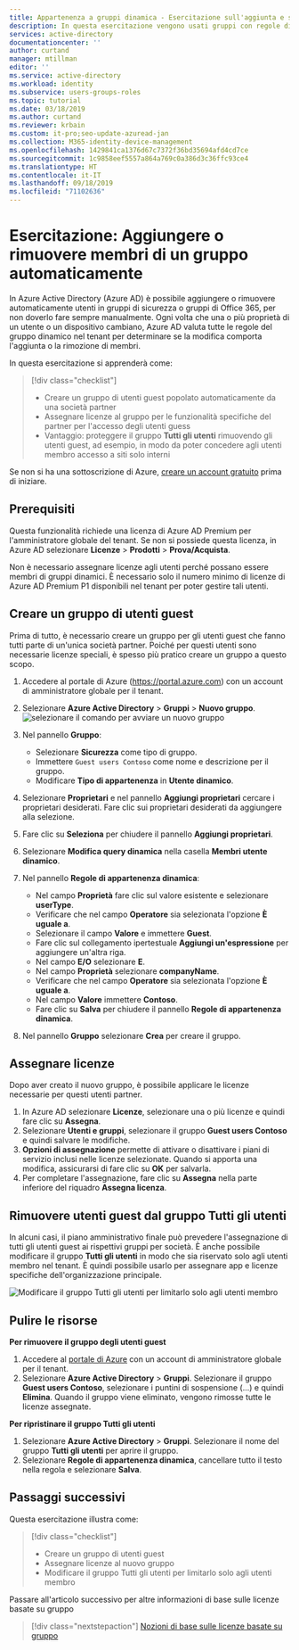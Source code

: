 ```yaml
---
title: Appartenenza a gruppi dinamica - Esercitazione sull'aggiunta e sulla rimozione di utenti in Azure Active Directory
description: In questa esercitazione vengono usati gruppi con regole di appartenenza utente per aggiungere o rimuovere utenti automaticamente
services: active-directory
documentationcenter: ''
author: curtand
manager: mtillman
editor: ''
ms.service: active-directory
ms.workload: identity
ms.subservice: users-groups-roles
ms.topic: tutorial
ms.date: 03/18/2019
ms.author: curtand
ms.reviewer: krbain
ms.custom: it-pro;seo-update-azuread-jan
ms.collection: M365-identity-device-management
ms.openlocfilehash: 1429841ca1376d67c7372f36bd35694afd4cd7ce
ms.sourcegitcommit: 1c9858eef5557a864a769c0a386d3c36ffc93ce4
ms.translationtype: HT
ms.contentlocale: it-IT
ms.lasthandoff: 09/18/2019
ms.locfileid: "71102636"
---
```

# <a name="tutorial-add-or-remove-group-members-automatically"></a>Esercitazione: Aggiungere o rimuovere membri di un gruppo automaticamente

In Azure Active Directory (Azure AD) è possibile aggiungere o rimuovere automaticamente utenti in gruppi di sicurezza o gruppi di Office 365, per non doverlo fare sempre manualmente. Ogni volta che una o più proprietà di un utente o un dispositivo cambiano, Azure AD valuta tutte le regole del gruppo dinamico nel tenant per determinare se la modifica comporta l'aggiunta o la rimozione di membri.

In questa esercitazione si apprenderà come:
> [!div class="checklist"]
> * Creare un gruppo di utenti guest popolato automaticamente da una società partner
> * Assegnare licenze al gruppo per le funzionalità specifiche del partner per l'accesso degli utenti guess
> * Vantaggio: proteggere il gruppo **Tutti gli utenti** rimuovendo gli utenti guest, ad esempio, in modo da poter concedere agli utenti membro accesso a siti solo interni

Se non si ha una sottoscrizione di Azure, [creare un account gratuito](https://azure.microsoft.com/free/) prima di iniziare.

## <a name="prerequisites"></a>Prerequisiti

Questa funzionalità richiede una licenza di Azure AD Premium per l'amministratore globale del tenant. Se non si possiede questa licenza, in Azure AD selezionare **Licenze** > **Prodotti** > **Prova/Acquista**.

Non è necessario assegnare licenze agli utenti perché possano essere membri di gruppi dinamici. È necessario solo il numero minimo di licenze di Azure AD Premium P1 disponibili nel tenant per poter gestire tali utenti. 

## <a name="create-a-group-of-guest-users"></a>Creare un gruppo di utenti guest

Prima di tutto, è necessario creare un gruppo per gli utenti guest che fanno tutti parte di un'unica società partner. Poiché per questi utenti sono necessarie licenze speciali, è spesso più pratico creare un gruppo a questo scopo.

1. Accedere al portale di Azure (https://portal.azure.com) con un account di amministratore globale per il tenant.
2. Selezionare **Azure Active Directory** > **Gruppi** > **Nuovo gruppo**.
   ![selezionare il comando per avviare un nuovo gruppo](./media/groups-dynamic-tutorial/new-group.png)
3. Nel pannello **Gruppo**:
  
   * Selezionare **Sicurezza** come tipo di gruppo.
   * Immettere `Guest users Contoso` come nome e descrizione per il gruppo.
   * Modificare **Tipo di appartenenza** in **Utente dinamico**.
   
4. Selezionare **Proprietari** e nel pannello **Aggiungi proprietari** cercare i proprietari desiderati. Fare clic sui proprietari desiderati da aggiungere alla selezione.
5. Fare clic su **Seleziona** per chiudere il pannello **Aggiungi proprietari**.  
6. Selezionare **Modifica query dinamica** nella casella **Membri utente dinamico**.
7. Nel pannello **Regole di appartenenza dinamica**:

   * Nel campo **Proprietà** fare clic sul valore esistente e selezionare **userType**. 
   * Verificare che nel campo **Operatore** sia selezionata l'opzione **È uguale a**.  
   * Selezionare il campo **Valore** e immettere **Guest**. 
   * Fare clic sul collegamento ipertestuale **Aggiungi un'espressione** per aggiungere un'altra riga.
   * Nel campo **E/O** selezionare **E**.
   * Nel campo **Proprietà** selezionare **companyName**.
   * Verificare che nel campo **Operatore** sia selezionata l'opzione **È uguale a**.
   * Nel campo **Valore** immettere **Contoso**.
   * Fare clic su **Salva** per chiudere il pannello **Regole di appartenenza dinamica**.
   
8. Nel pannello **Gruppo** selezionare **Crea** per creare il gruppo.

## <a name="assign-licenses"></a>Assegnare licenze

Dopo aver creato il nuovo gruppo, è possibile applicare le licenze necessarie per questi utenti partner.

1. In Azure AD selezionare **Licenze**, selezionare una o più licenze e quindi fare clic su **Assegna**.
2. Selezionare **Utenti e gruppi**, selezionare il gruppo **Guest users Contoso** e quindi salvare le modifiche.
3. **Opzioni di assegnazione** permette di attivare o disattivare i piani di servizio inclusi nelle licenze selezionate. Quando si apporta una modifica, assicurarsi di fare clic su **OK** per salvarla.
4. Per completare l'assegnazione, fare clic su **Assegna** nella parte inferiore del riquadro **Assegna licenza**.

## <a name="remove-guests-from-all-users-group"></a>Rimuovere utenti guest dal gruppo Tutti gli utenti

In alcuni casi, il piano amministrativo finale può prevedere l'assegnazione di tutti gli utenti guest ai rispettivi gruppi per società. È anche possibile modificare il gruppo **Tutti gli utenti** in modo che sia riservato solo agli utenti membro nel tenant. È quindi possibile usarlo per assegnare app e licenze specifiche dell'organizzazione principale.

   ![Modificare il gruppo Tutti gli utenti per limitarlo solo agli utenti membro](./media/groups-dynamic-tutorial/all-users-edit.png)

## <a name="clean-up-resources"></a>Pulire le risorse

**Per rimuovere il gruppo degli utenti guest**

1. Accedere al [portale di Azure](https://portal.azure.com) con un account di amministratore globale per il tenant.
2. Selezionare **Azure Active Directory** > **Gruppi**. Selezionare il gruppo **Guest users Contoso**, selezionare i puntini di sospensione (...) e quindi **Elimina**. Quando il gruppo viene eliminato, vengono rimosse tutte le licenze assegnate.

**Per ripristinare il gruppo Tutti gli utenti**
1. Selezionare **Azure Active Directory** > **Gruppi**. Selezionare il nome del gruppo **Tutti gli utenti** per aprire il gruppo.
1. Selezionare **Regole di appartenenza dinamica**, cancellare tutto il testo nella regola e selezionare **Salva**.

## <a name="next-steps"></a>Passaggi successivi

Questa esercitazione illustra come:
> [!div class="checklist"]
> * Creare un gruppo di utenti guest
> * Assegnare licenze al nuovo gruppo
> * Modificare il gruppo Tutti gli utenti per limitarlo solo agli utenti membro

Passare all'articolo successivo per altre informazioni di base sulle licenze basate su gruppo
> [!div class="nextstepaction"]
> [Nozioni di base sulle licenze basate su gruppo](../fundamentals/active-directory-licensing-whatis-azure-portal.md)



